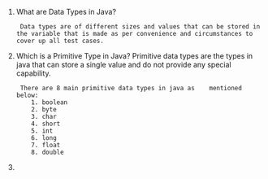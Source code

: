 1. What are Data Types in Java?

        Data types are of different sizes and values that can be stored in the variable that is made as per convenience and circumstances to cover up all test cases.
2. Which is a Primitive Type in Java?
        Primitive data types are the types in java that can store a single value and do not provide any special capability.

        There are 8 main primitive data types in java as    mentioned below:
           1. boolean
           2. byte
           3. char
           4. short
           5. int
           6. long
           7. float
           8. double

3. 